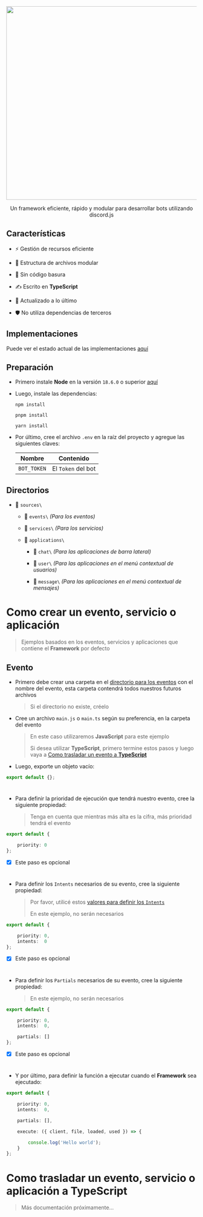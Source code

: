 <div align='center'>
    <img src='https://i.ibb.co/CKz4kQQ/logo.png' width='512' />
    <p>
        Un framework eficiente, rápido y modular para desarrollar bots utilizando discord.js
    </p>
</div>

## Características

- ⚡️ Gestión de recursos eficiente

- 🧱 Estructura de archivos modular

- 🧽 Sin código basura

- ✍ Escrito en **TypeScript**

- 🌃 Actualizado a lo último

- 🛡 No utiliza dependencias de terceros

## Implementaciones

Puede ver el estado actual de las implementaciones [aquí](https://themarzon.notion.site/3a93960b980b484780c38e8c9aa360e1)

## Preparación

- Primero instale **Node** en la versión ``18.6.0`` o superior [aquí](https://nodejs.org)

- Luego, instale las dependencias:
  
    ```sh-session
    npm install
    ```
    
    ```sh-session
    pnpm install
    ```

    ```sh-session
    yarn install
    ```

- Por último, cree el archivo ``.env`` en la raíz del proyecto y agregue las siguientes claves:

    | Nombre      | Contenido          |
    |-------------|--------------------|
    | `BOT_TOKEN` | El `Token` del bot |

## Directorios

- 📂 ``sources\``

    - 📂 ``events\`` _(Para los eventos)_

    - 📂 ``services\`` _(Para los servicios)_

    - 📂 ``applications\``

        - 📂 ``chat\`` _(Para las aplicaciones de barra lateral)_

        - 📂 ``user\`` _(Para las aplicaciones en el menú contextual de usuarios)_

        - 📂 ``message\`` _(Para las aplicaciones en el menú contextual de mensajes)_


# Como crear un evento, servicio o aplicación

> Ejemplos basados en los eventos, servicios y aplicaciones que contiene el **Framework** por defecto

## Evento

- Primero debe crear una carpeta en el [directorio para los eventos](https://github.com/theMarzon/Dynamoon/#Directorios) con el nombre del evento, esta carpeta contendrá todos nuestros futuros archivos

    > Si el directorio no existe, créelo

- Cree un archivo ``main.js`` o ``main.ts`` según su preferencia, en la carpeta del evento

    > En este caso utilizaremos **JavaScript** para este ejemplo
    >
    > Si desea utilizar **TypeScript**, primero termine estos pasos y luego vaya a [Como trasladar un evento a **TypeScript**]()

- Luego, exporte un objeto vacío:

```ts
export default {};
```

#

- Para definir la prioridad de ejecución que tendrá nuestro evento, cree la siguiente propiedad:

    > Tenga en cuenta que mientras más alta es la cifra, más prioridad tendrá el evento

```ts
export default {

    priority: 0
};
```

- [x] Este paso es opcional

#

- Para definir los ``Intents`` necesarios de su evento, cree la siguiente propiedad:

    > Por favor, utilicé estos [valores para definir los ``Intents``](https://discord.com/developers/docs/topics/gateway#gateway-intents)
    > 
    > En este ejemplo, no serán necesarios

```ts
export default {

    priority: 0,
    intents:  0
};
```

- [x] Este paso es opcional

#

- Para definir los ``Partials`` necesarios de su evento, cree la siguiente propiedad:

    > En este ejemplo, no serán necesarios

```ts
export default {

    priority: 0,
    intents:  0,

    partials: []
};
```

- [x] Este paso es opcional

#

- Y por último, para definir la función a ejecutar cuando el **Framework** sea ejecutado:

```ts
export default {

    priority: 0,
    intents:  0,

    partials: [],

    execute: ({ client, file, loaded, used }) => {

        console.log('Hello world');
    }
};
```

# Como trasladar un evento, servicio o aplicación a **TypeScript**

> Más documentación próximamente...
